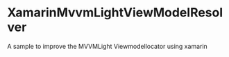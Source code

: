 # XamarinMvvmLightViewModelResolver
A sample to improve the MVVMLight Viewmodellocator using xamarin
